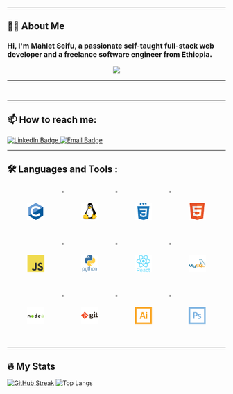 
---

## :woman_technologist: About Me
### Hi, I'm Mahlet Seifu, a passionate self-taught full-stack web developer and a freelance software engineer from Ethiopia.

<div id="header" align="center">
	<img src="https://media.giphy.com/media/oJ94jghFjQaBg0C92Q/giphy.gif" width="800" height="auto"/>
</div>

---

<img src="https://komarev.com/ghpvc/?username=Mahlet2123&style-plastic&color=grey" alt=""/>

---

## 📫  How to reach me:
<div id="badges">
	<a href="https://www.linkedin.com/in/mahlet-seifu-feleke">
		<img src="https://img.shields.io/badge/LinkedIn-blue?style=for-the-badge&logo=linkedin&logoColor=white" alt="LinkedIn Badge"/>
	<a href="mailto: akotet2123@gmail.com">
		<img src="https://img.shields.io/badge/Mail-blue?style=for-the-badge&logo=mail&logoColor=white" alt="Email Badge"/>
	</a>
</div>

---
	
## :hammer_and_wrench: Languages and Tools :
<div align="center">
	<a href="https://www.w3schools.com/c/c_intro.php" target="_blank"> <img src="https://github.com/devicons/devicon/blob/master/icons/c/c-original.svg" title="C" alt="C" width="40" height="40" style="vertical-align:top; margin:40px"/> </a>
	<a href="https://https://www.linux.org/" target="_blank"> <img src="https://github.com/devicons/devicon/blob/master/icons/linux/linux-original.svg" title="Linux" alt="Linux" width="40" height="40" style="vertical-align:top; margin:40px"/> </a>
	<a href="https://www.w3schools.com/css/" target="_blank"> <img src="https://github.com/devicons/devicon/blob/master/icons/css3/css3-plain-wordmark.svg"  title="CSS3" alt="CSS" width="40" height="40" style="vertical-align:top; margin:40px"/> </a>
	<a href="https://www.w3schools.com/html/" target="_blank"> <img src="https://github.com/devicons/devicon/blob/master/icons/html5/html5-original.svg" title="HTML5" alt="HTML" width="40" height="40" style="vertical-align:top; margin:40px"/> </a>
	<a href="https://www.w3schools.com/js/" target="_blank"> <img src="https://github.com/devicons/devicon/blob/master/icons/javascript/javascript-original.svg" title="JavaScript" alt="JavaScript" width="40" height="40" style="vertical-align:top; margin:40px"/> </a>
	<a href="https://www.python.org/" target="_blank"> <img src="https://github.com/devicons/devicon/blob/master/icons/python/python-original-wordmark.svg" title="Python" alt="Python" width="40" height="40" style="vertical-align:top; margin:40px"/> </a>
	<a href="https://reactjs.org/" target="_blank"> <img src="https://raw.githubusercontent.com/devicons/devicon/master/icons/react/react-original-wordmark.svg" alt="react" width="40" height="40" style="vertical-align:top; margin:40px"/> </a>
	<a href="https://www.mysql.com/" target="_blank"> <img src="https://github.com/devicons/devicon/blob/master/icons/mysql/mysql-original-wordmark.svg" title="MySQL" alt="MySQL" width="40" height="40" style="vertical-align:top; margin:40px"/> </a>
	<a href="https://nodejs.org/en/" target="_blank"> <img src="https://github.com/devicons/devicon/blob/master/icons/nodejs/nodejs-original-wordmark.svg" title="NodeJS" alt="NodeJS" width="40" height="40" style="vertical-align:top; margin:40px"/> </a>
	<a href="https://git-scm.com/" target="_blank"> <img src="https://github.com/devicons/devicon/blob/master/icons/git/git-original-wordmark.svg" title="Git" alt="Git" width="40" height="40" style="vertical-align:top; margin:40px"/> </a>
	<a href="https://www.adobe.com/" target="_blank"> <img src="https://github.com/devicons/devicon/blob/master/icons/illustrator/illustrator-line.svg" title="Illustrator" alt="Illustrator" width="40" height="40" style="vertical-align:top; margin:40px"/> </a>
	<a href="https://www.adobe.com/" target="_blank"> <img src="https://github.com/devicons/devicon/blob/master/icons/photoshop/photoshop-line.svg" title="Photoshop" alt="Photoshop" width="40" height="40" style="vertical-align:top; margin:40px"/> </a>
</div>

---
	
## :fire: My Stats
  
[![GitHub Streak](http://github-readme-streak-stats.herokuapp.com?user=Mahlet2123&theme=merko&border_radius=10)](https://git.io/streak-stats)
![Top Langs](https://github-readme-stats.vercel.app/api/top-langs/?username=Mahlet2123&theme=vision-friendly-dark&align_right&layout=compact)
